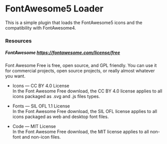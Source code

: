 # FontAwesome5 Loader
This is a simple plugin that loads the FontAwesome5 icons and the compatibility with FontAwesome4.

### Resources

##### FontAwesome https://fontawesome.com/license/free

Font Awesome Free is free, open source, and GPL friendly. You can use it for commercial projects, open source projects, or really almost whatever you want.  

- Icons — CC BY 4.0 License  
In the Font Awesome Free download, the CC BY 4.0 license applies to all icons packaged as .svg and .js files types.

- Fonts — SIL OFL 1.1 License  
In the Font Awesome Free download, the SIL OFL license applies to all icons packaged as web and desktop font files.

- Code — MIT License  
In the Font Awesome Free download, the MIT license applies to all non-font and non-icon files.
